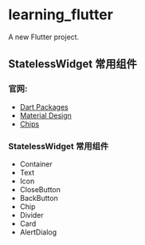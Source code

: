 # learning_flutter

A new Flutter project.

## StatelessWidget 常用组件

### 官网:
- [Dart Packages](https://pub.dev)
- [Material Design](https://material.io/)
- [Chips](https://material.io/components/chips)

### StatelessWidget 常用组件

- Container
- Text
- Icon
- CloseButton
- BackButton
- Chip
- Divider
- Card
- AlertDialog
